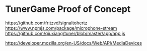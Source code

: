 # TunerGame Proof of Concept

https://github.com/fritzvd/signaltohertz
https://www.npmjs.com/package/microphone-stream
https://github.com/qiuxiang/tuner/blob/master/app/app.js

https://developer.mozilla.org/en-US/docs/Web/API/MediaDevices

